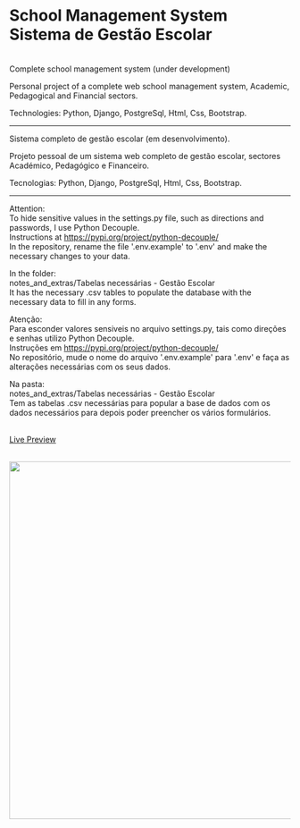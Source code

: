 # School Management System<br>Sistema de Gestão Escolar

<br>Complete school management system (under development)

Personal project of a complete web school management system, Academic, Pedagogical and Financial sectors.

Technologies: Python, Django, PostgreSql, Html, Css, Bootstrap.
<hr>

Sistema completo de gestão escolar (em desenvolvimento).

Projeto pessoal de um sistema web completo de gestão escolar, sectores Académico, Pedagógico e Financeiro.

Tecnologias: Python, Django, PostgreSql, Html, Css, Bootstrap.
<hr>

Attention:  
To hide sensitive values in the settings.py file, such as directions and passwords, I use Python Decouple.  
Instructions at https://pypi.org/project/python-decouple/  
In the repository, rename the file '.env.example' to '.env' and make the necessary changes to your data.

In the folder:<br>
notes_and_extras/Tabelas necessárias - Gestão Escolar<br>
It has the necessary .csv tables to populate the database with the necessary data to fill in any forms.

Atenção:  
Para esconder valores sensiveis no arquivo settings.py, tais como direções e senhas utilizo Python Decouple.  
Instruções em https://pypi.org/project/python-decouple/<br>
No repositório, mude o nome do arquivo '.env.example' para '.env' e faça as alterações necessárias com os seus dados.

Na pasta:<br>
notes_and_extras/Tabelas necessárias - Gestão Escolar<br>
Tem as tabelas .csv necessárias para popular a base de dados com os dados necessários para depois poder preencher os vários formulários.

<br><a href="https://gestao-escolar.up.railway.app/" target="_blank">Live Preview</a>

<br><a href="https://gestao-escolar.up.railway.app/" target="_blank"><img src="https://res.cloudinary.com/gestaoescolarmytubelibrary/image/upload/v1639775458/gestao_escolar/gestao_escolar_seo_yrh9sv.jpg" style="width:640px;height:auto;"></a>
